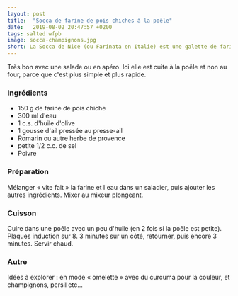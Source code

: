 ```yaml
---
layout: post
title:  "Socca de farine de pois chiches à la poêle"
date:   2019-08-02 20:47:57 +0200
tags: salted wfpb
image: socca-champignons.jpg
short: La Socca de Nice (ou Farinata en Italie) est une galette de farine de pois chiches.
---
```


Très bon avec une salade ou en apéro.
Ici elle est cuite à la poêle et non au four, parce que c'est plus simple et plus rapide.

### Ingrédients

* 150 g de farine de pois chiche
* 300 ml d'eau
* 1 c.s. d'huile d'olive
* 1 gousse d'ail pressée au presse-ail
* Romarin ou autre herbe de provence
* petite 1/2 c.c. de sel
* Poivre

### Préparation

Mélanger « vite fait » la farine et l'eau dans un saladier, puis ajouter les autres ingrédients.
Mixer au mixeur plongeant.

### Cuisson

Cuire dans une poêle avec un peu d'huile (en 2 fois si la poêle est petite). Plaques induction sur 8. 3 minutes sur un côté, retourner, puis encore 3 minutes.
Servir chaud.

### Autre

Idées à explorer : en mode « omelette » avec du curcuma pour la couleur, et champignons, persil etc...
